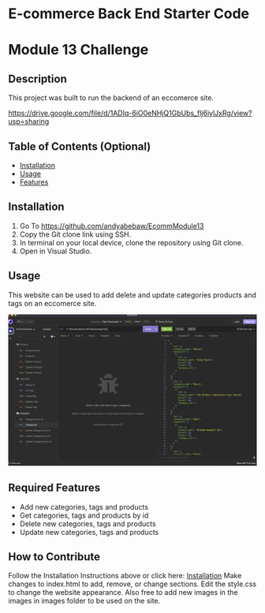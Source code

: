 # E-commerce Back End Starter Code
# Module 13 Challenge

## Description

This project was built to run the backend of an eccomerce site.

https://drive.google.com/file/d/1ADIq-6iO0eNHjQ1GbUbs_flj6iylJxRg/view?usp=sharing

## Table of Contents (Optional)

- [Installation](#installation)
- [Usage](#usage)
- [Features](#features)

## Installation

1. Go To https://github.com/andyabebaw/EcommModule13
2. Copy the Git clone link using SSH.
3. In terminal on your local device, clone the repository using Git clone.
4. Open in Visual Studio.

## Usage

This website can be used to add delete and update categories products and tags on an eccomerce site.

![alt Screenshot](./screenshot.png)


## Required Features

- Add new categories, tags and products
- Get categories, tags and products by id
- Delete new categories, tags and products
- Update new categories, tags and products

## How to Contribute

Follow the Installation Instructions above or click here: [Installation](#installation)
Make changes to index.html to add, remove, or change sections.  Edit the style.css to change the website appearance.  Also free to add new images in the images in images folder to be used on the site.
